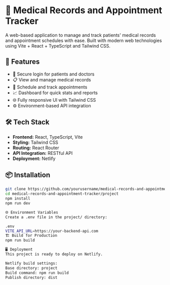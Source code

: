 # 🏥 Medical Records and Appointment Tracker

A web-based application to manage and track patients' medical records and appointment schedules with ease. Built with modern web technologies using Vite + React + TypeScript and Tailwind CSS.

## 🚀 Features

- 🔐 Secure login for patients and doctors
- 📋 View and manage medical records
- 📅 Schedule and track appointments
- 📈 Dashboard for quick stats and reports
- 🌐 Fully responsive UI with Tailwind CSS
- ⚙️ Environment-based API integration

## 🛠️ Tech Stack

- **Frontend:** React, TypeScript, Vite
- **Styling:** Tailwind CSS
- **Routing:** React Router
- **API Integration:** RESTful API
- **Deployment:** Netlify

## 📦 Installation

```bash
git clone https://github.com/yourusername/medical-records-and-appointment-tracker.git
cd medical-records-and-appointment-tracker/project
npm install
npm run dev

🌐 Environment Variables
Create a .env file in the project/ directory:

.env
VITE_API_URL=https://your-backend-api.com
🏗️ Build for Production
npm run build

🖥️ Deployment
This project is ready to deploy on Netlify.

Netlify build settings:
Base directory: project
Build command: npm run build
Publish directory: dist


